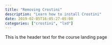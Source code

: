 ```yaml
---
title: "Removing Crostini"
description: "Learn how to install Crostini"
date: 2019-02-05T16:05:27-05:00
categories: ["crostini", "lxd"]
---
```


This is the header text for the course landing page